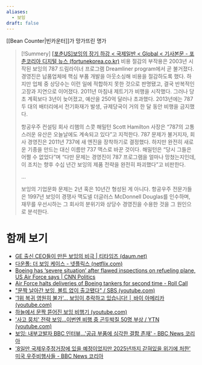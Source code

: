 ```yaml
---
aliases:
  - 보잉
draft: false
---
```

[[Bean Counter|빈카운터]]가 망가뜨린 명가

> [!Summery] [[포춘US]보잉의 장기 하강 < 국제일반 < Global < 기사본문 - 포춘코리아 디지털 뉴스 (fortunekorea.co.kr)](https://www.fortunekorea.co.kr/news/articleView.html?idxno=12203&fbclid=IwY2xjawFXQAVleHRuA2FlbQIxMAABHZL0Q0vypx08UGg5vdW3pif7m7fbcJjL3k1m5krRFn9zXnoC8GXuTB17Cg_aem_NK2GGNNIIRxD-b5tUjMALA)
> 비용 절감의 부작용은 2003년 시작된 보잉의 787 드림라이너 프로그램 Dreamliner program에서 곧 불거졌다. 경영진은 납품업체에 핵심 부품 개발을 아웃소싱해 비용을 절감하도록 했다. 하지만 업체 중 상당수는 이런 일에 적합하지 못한 것으로 판명됐고, 결국 반복적인 고장과 지연으로 이어졌다. 2011년 마침내 제트기가 비행을 시작했다. 그러나 당초 계획보다 3년이 늦어졌고, 예산을 250억 달러나 초과했다. 2013년에는 787 두 대의 배터리에서 전기화재가 발생, 규제당국이 거의 한 달 동안 비행을 금지했다.
> 
> 항공우주 컨설팅 회사 리햄의 스콧 해밀턴 Scott Hamilton 사장은 “787의 고통스러운 유산은 오늘날에도 계속되고 있다”고 지적한다. 787 문제가 불거지자, 회사 경영진은 2011년 737에 새 엔진을 장착하기로 결정했다. 하지만 완전히 새로운 기종을 만드는 대신 이름만 737 맥스로 바꾼 것이다. 해밀턴은 “당시 그들은 어쩔 수 없었다”며 “다만 문제는 경영진이 787 프로그램을 얼마나 망쳤는지인데, 이 조치는 향후 수십 년간 보잉의 제품 전략을 완전히 파괴했다”고 비판한다.
>  
>  ...
>  
> 보잉의 기업문화 문제는 2년 혹은 10년간 형성된 게 아니다. 항공우주 전문가들은 1997년 보잉이 경쟁사 맥도넬 더글러스 McDonnell Douglas를 인수하며, 재무를 우선시하는 그 회사의 분위기와 상당수 경영진을 수용한 것을 그 원인으로 분석한다.

# 함께 보기
- [GE 출신 CEO들이 만든 보잉의 비극 | 티타임즈 (daum.net)](https://v.daum.net/v/5e202c3eca835a181486ba36?fbclid=IwZXh0bgNhZW0CMTAAAR2S9ENL8qcdPFBoOb3Vt6Yn-5u323CYy95NZuZK0RZ_c156AvBl7kwdewo_aem_NK2GGNNIIRxD-b5tUjMALA)
- [다운폴: 더 보잉 케이스 - 넷플릭스 (netflix.com)](https://www.netflix.com/title/81272421?fbclid=IwY2xjawFXQItleHRuA2FlbQIxMAABHXGORjyCGneYnzQESJXl6n8EVFnUDNONNWRfCPptlZ04E4mpPnH9Y46nJA_aem_sKvSrRWFFIKXpdrChhcoVA)
- [Boeing has ‘severe situation’ after flawed inspections on refueling plane, US Air Force says | CNN Politics](https://edition.cnn.com/2019/03/14/politics/air-force-boeing-refueling-plane/index.html?fbclid=IwY2xjawFXQKFleHRuA2FlbQIxMAABHXGORjyCGneYnzQESJXl6n8EVFnUDNONNWRfCPptlZ04E4mpPnH9Y46nJA_aem_sKvSrRWFFIKXpdrChhcoVA)
- [Air Force halts deliveries of Boeing tankers for second time - Roll Call](https://rollcall.com/2019/04/02/air-force-halts-deliveries-of-boeing-tankers-for-second-time/?fbclid=IwY2xjawFXQLNleHRuA2FlbQIxMAABHRkUTVJvLLixrHhTet8XdC_YZMpwpA3FFEdcDV8r8N-ZnV0VgRS0y18A9Q_aem_aHfpuXizNeRECNCQAhoSpw)
- ["문짝 날아간 보잉, 볼트 없이 출고됐다" / SBS (youtube.com)](https://www.youtube.com/watch?v=l8pqH_oBkMQ)
- ['1위 복귀 영원히 불가'… 보잉이 추락하고 있습니다! │ 바이 아메리카 (youtube.com)](https://www.youtube.com/watch?v=VEEA0aT6DlU)
- [하늘에서 문짝 뜯어진 보잉 비행기 (youtube.com)](https://www.youtube.com/watch?v=kOb5VDlunLA)
- ['사고 뭉치' 전락 보잉...이번엔 비행 중 곤두박질 50명 부상 / YTN (youtube.com)](https://www.youtube.com/watch?v=ylE1jLZm54Q)
- [보잉: 내부고발자 BBC 인터뷰...'공급 부품에 심각한 결함 존재' - BBC News 코리아](https://www.bbc.com/korean/articles/crgywpd243xo?fbclid=IwY2xjawFXQPpleHRuA2FlbQIxMAABHR85FfVRi_Iov_fuAbISZ4EVNW6h0AkdvLtMm7TVBcowAsKITku7zdi_aA_aem_eNI_VQLI94MOisbAjg2Gsg)
- ['8일만 국제우주정거장에 있을 예정이었지만 2025년까지 갇혀있을 위기에 처한' 미국 우주비행사들 - BBC News 코리아](https://www.bbc.com/korean/articles/cly8rw7kywko?at_campaign_type=owned&at_format=link&at_bbc_team=editorial&at_campaign=Social_Flow&at_link_origin=BBC_news_Korean&at_ptr_name=facebook_page&at_link_type=web_link&at_link_id=A3EA0DEE-561F-11EF-AB1F-FDEAA51FE403&at_medium=social&fbclid=IwY2xjawFXQQFleHRuA2FlbQIxMAABHRkUTVJvLLixrHhTet8XdC_YZMpwpA3FFEdcDV8r8N-ZnV0VgRS0y18A9Q_aem_aHfpuXizNeRECNCQAhoSpw)


